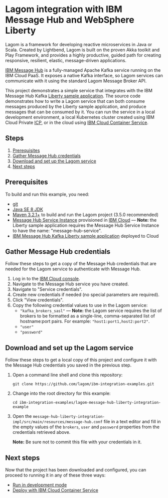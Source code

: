 # Lagom integration with IBM Message Hub and WebSphere Liberty

Lagom is a framework for developing reactive microservices in Java or Scala. Created by Lightbend, Lagom is built on the proven Akka toolkit and Play Framework, and provides a highly productive, guided path for creating responsive, resilient, elastic, message-driven applications.

[IBM Message Hub](https://www.ibm.com/software/products/en/ibm-message-hub) is a fully-managed Apache Kafka service running on the IBM Cloud PaaS. It exposes a native Kafka interface, so Lagom services can communicate with it using the standard Lagom Message Broker API.

This project demonstrates a simple service that integrates with the IBM Message Hub Kafka [Liberty sample application](https://github.com/ibm-messaging/message-hub-samples/tree/master/kafka-java-liberty-sample). The source code demonstrates how to write a Lagom service that can both consume messages produced by the Liberty sample application, and produce messages that can be consumed by it. You can run the service in a local development environment, a local Kubernetes cluster created using IBM Cloud Private [ICP](https://www.ibm.com/cloud-computing/products/ibm-cloud-private/), or in the cloud using [IBM Cloud Container Service](https://www.ibm.com/cloud-computing/bluemix/containers).

## Steps

1.  [Prerequisites](#prerequisites)
2.  [Gather Message Hub credentials](#gather-message-hub-credentials)
3.  [Download and set up the Lagom service](#download-and-set-up-the-lagom-service)
4.  [Next steps](#next-steps)

## Prerequisites

To build and run this example, you need:

- [git](https://git-scm.com/)
- [Java SE 8 JDK](http://www.oracle.com/technetwork/java/javase/overview/index.html)
- [Maven 3.2.1+](https://maven.apache.org/) to build and run the Lagom project (3.5.0 recommended)
- [Message Hub Service Instance](https://console.ng.bluemix.net/catalog/services/message-hub/) provisioned in [IBM Cloud](https://console.ng.bluemix.net/) — **Note:** the Liberty sample application requires the Message Hub Service Instance to have the name: "message-hub-service".
- [IBM Message Hub Kafka Liberty sample application](https://github.com/ibm-messaging/message-hub-samples/tree/master/kafka-java-liberty-sample) deployed to Cloud

## Gather Message Hub credentials

Follow these steps to get a copy of the Message Hub credentials that are needed for the Lagom service to authenticate with Message Hub.

1.  Log in to the [IBM Cloud console](https://console.ng.bluemix.net/).
2.  Navigate to the Message Hub service you have created.
3.  Navigate to "Service credentials".
4.  Create new credentials if needed (no special parameters are required).
5.  Click "View credentials".
6.  Copy the following credential values to use in the Lagom service:
    - `"kafka_brokers_sasl"` — **Note:** the Lagom service requires the list of brokers to be formatted as a single-line, comma-separated list of hostname:port pairs. For example: `"host1:port1,host2:port2"`.
    - `"user"`
    - `"password"`

## Download and set up the Lagom service

Follow these steps to get a local copy of this project and configure it with the Message Hub credentials you saved in the previous step.

1.  Open a command line shell and clone this repository:
    ```
    git clone https://github.com/lagom/ibm-integration-examples.git
    ```
2.  Change into the root directory for this example:
    ```
    cd ibm-integration-examples/lagom-message-hub-liberty-integration-example
    ```
3.  Open the `message-hub-liberty-integration-impl/src/main/resources/message-hub.conf` file in a text editor and fill in the empty values of the `brokers`, `user` and `password` properties from the credentials retrieved above.

    **Note:** Be sure not to commit this file with your credentials in it.

## Next steps

Now that the project has been downloaded and configured, you can proceed to running it in any of these three ways:

- [Run in development mode](docs/run-in-development-mode.md)
- [Deploy with IBM Cloud Container Service](docs/deploy-with-bluemix.md)
